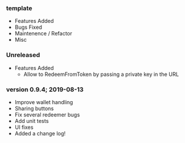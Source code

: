 ### template
  - Features Added
  - Bugs Fixed
  - Maintenence / Refactor
  - Misc

### Unreleased
  - Features Added
    - Allow to RedeemFromToken by passing a private key in the URL


### version 0.9.4; 2019-08-13

  - Improve wallet handling
  - Sharing buttons
  - Fix several redeemer bugs
  - Add unit tests
  - UI fixes
  - Added a change log!
